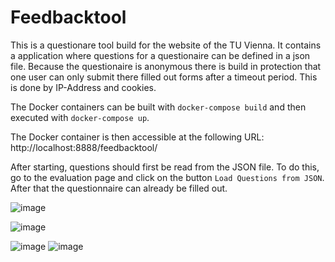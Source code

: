 # Feedbacktool
This is a questionare tool build for the website of the TU Vienna. It contains a application where questions
for a questionaire can be defined in a json file. Because the questionaire is anonymous there is build in protection
that one user can only submit there filled out forms after a timeout period. This is done by IP-Address and cookies.

The Docker containers can be built with `docker-compose build` and then executed with `docker-compose up`. 

The Docker container is then accessible at the following URL: http://localhost:8888/feedbacktool/

After starting, questions should first be read from the JSON file. To do this, go to the evaluation page and
click on the button `Load Questions from JSON`. After that the questionnaire can already be filled out.

![image](https://user-images.githubusercontent.com/14179713/180604967-8d47a5d3-584b-49b0-a23d-0eb3ec3cea68.png)

![image](https://user-images.githubusercontent.com/14179713/180604996-fb3a3a78-e5fe-4d94-9e24-45bfa19f48b9.png)

![image](https://user-images.githubusercontent.com/14179713/180605006-7a17a419-50d3-4550-988d-d0c089827134.png)
![image](https://user-images.githubusercontent.com/14179713/180605031-bec4a36d-2de7-4c6f-9b91-cf54906bb9cb.png)
